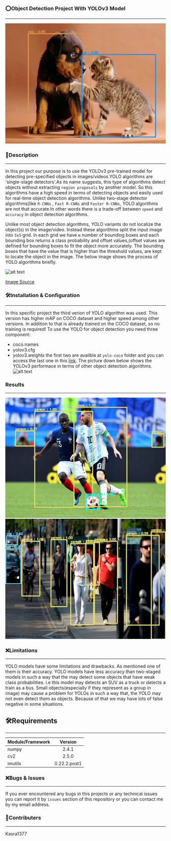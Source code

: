 ### ⭕Object Detection Project With YOLOv3 Model
---
![alt text](image_outputs/cat-dog.jpg)

### 📄Description
---
In this project our purpose is to use the YOLOv3 pre-trained model for detecting pre-specified objects in images/videos.YOLO algorithms are 'single-stage detectors'.As its name suggests, this type of algorithms detect objects without extracting `region proposals` by another model. So this algorithms have a high speed in terms of detecting objects and easily used for real-time object detection algorithms. Unlike two-stage detector algorithms(like `R-CNNs` , `Fast R-CNNs` and `Faster R-CNNs`, YOLO algorithms are not that accurate.In other words there is a trade-off between `speed` and `accuracy` in object detection algorithms.

Unlike most object detection algorithms, YOLO variants do not localize the object(s) in the image/video. Instead these algorithms split the input image into `SxS` grid. In each grid we have `m` number of bounding boxes and each bounding box returns a class probability and offset values,(offset values are defined for bounding boxes to fit the object more accurately. The bounding boxes that have the value that is higher than the threshold values, are kept to locate the object in the image. The below image shows the process of YOLO algorithms briefly.

![alt text](https://pyimagesearch.com/wp-content/uploads/2018/11/yolo_design.jpg)

[Image Source](https://www.pyimagesearch.com/2018/11/12/yolo-object-detection-with-opencv/)

### 🛠Installation & Configuration
---
In this specific project the third verion of YOLO algorithm was used. This version has higher mAP on COCO dataset and higher speed among other versions. In addition to that is already trained on the COCO dataset, so no training is required! 
To use the YOLO for object detection you need three component:
* coco.names
* yolov3.cfg
* yolov3.weights
the first two are availble at `yolo-coco` folder and you can access the last one in this [link](https://pjreddie.com/darknet/yolo/).
The picture down below shows the YOLOv3 performace in terms of other object detection algorithms.
![alt text](https://pjreddie.com/media/image/map50blue.png)

### Results
---
![alt text](image_outputs/soccer.jpg)
![alt text](image_outputs/pedesterians.jpg)

### ❌Limitations
---
YOLO models have some limitations and drawbacks. As mentioned one of them is their accuracy. YOLO models have less accuracy than two-staged models in such a way that the may detect some objects that have weak class probabilities. i.e this model may detects an SUV as a truck or detects a train as a bus. Small objects(especially if they represent as a group in image) may cause a problem for YOLOs in such a way that, the YOLO may not even detect them as objects. Because of that we may have lots of false negative in some situations.

## 🛠Requirements
---
| Module/Framework        | Version           |
| ----------------------- |:-----------------:|
| numpy                   | 2.4.1             |
| cv2                     | 2.5.0             |
| imutils                 | 0.22.2.post1      |

### ❌Bugs & Issues
---
If you ever encountered any bugs in this projects or any technical issues you can report it by `issues` section of this repository or you can contact me by my email address. 

### 👥Contributers
---
Kasra1377 
